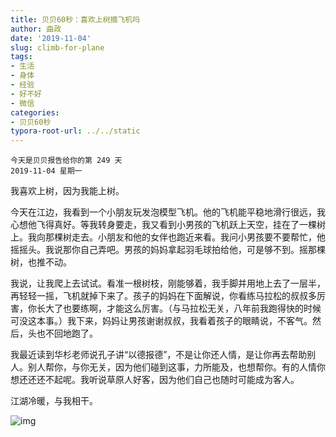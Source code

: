 ```yaml
---
title: 贝贝60秒：喜欢上树摘飞机吗
author: 曲政
date: '2019-11-04'
slug: climb-for-plane
tags:
- 生活
- 身体
- 经验
- 好不好
- 微信
categories:
- 贝贝60秒
typora-root-url: ../../static
---
```


```
今天是贝贝报告给你的第 249 天
2019-11-04 星期一
```

我喜欢上树，因为我能上树。

今天在江边，我看到一个小朋友玩发泡模型飞机。他的飞机能平稳地滑行很远，我心想他飞得真好。等我转身要走，我又看到小男孩的飞机跃上天空，挂在了一棵树上。我向那棵树走去。小朋友和他的女伴也跑近来看。我问小男孩要不要帮忙，他摇摇头。我说那你自己弄吧。男孩的妈妈拿起羽毛球拍给他，可是够不到。摇那棵树，也推不动。

我说，让我爬上去试试。看准一根树枝，刚能够着，我手脚并用地上去了一层半，再轻轻一摇，飞机就掉下来了。孩子的妈妈在下面解说，你看练马拉松的叔叔多厉害，你长大了也要练啊，才能这么厉害。（与马拉松无关，八年前我跑得快的时候可没这本事。）我下来，妈妈让男孩谢谢叔叔，我看着孩子的眼睛说，不客气。然后，头也不回地跑了。

我最近读到华杉老师说孔子讲“以德报德”，不是让你还人情，是让你再去帮助别人。别人帮你，与你无关，因为他们碰到这事，力所能及，也想帮你。有的人情你想还还还不起呢。我听说草原人好客，因为他们自己也随时可能成为客人。

江湖冷暖，与我相干。

![img](/images/2019-11-04-%E8%B4%9D%E8%B4%9D60%E7%A7%92%EF%BC%9A%E5%96%9C%E6%AC%A2%E4%B8%8A%E6%A0%91%E6%91%98%E9%A3%9E%E6%9C%BA%E5%90%97/640-20200406142105620.jpeg)


